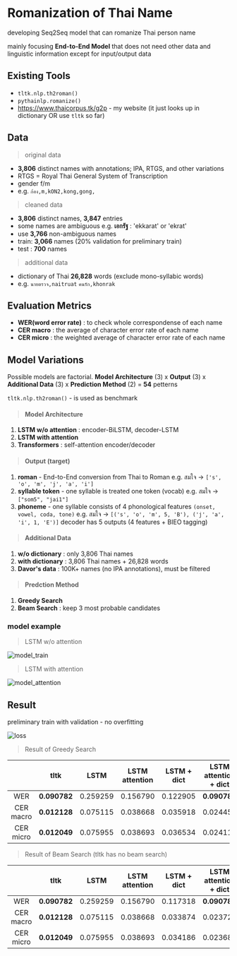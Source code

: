 # Romanization of Thai Name

developing Seq2Seq model that can romanize Thai person name 

mainly focusing **End-to-End Model** that does not need other data and linguistic information except for input/output data

## Existing Tools

- `tltk.nlp.th2roman()`
- `pythainlp.romanize()`
- https://www.thaicorpus.tk/g2p - my website (it just looks up in dictionary OR use `tltk` so far)

## Data

> original data
 
- **3,806** distinct names with annotations; IPA, RTGS, and other variations
- RTGS = Royal Thai General System of Transcription
- gender f/m
- e.g. `ก้อง,m,kON2,kong,gong,`

> cleaned data

- **3,806** distinct names, **3,847** entries
- some names are ambiguous e.g. **เอกรัฐ** : 'ekkarat' or 'ekrat'
- use **3,766** non-ambiguous names
- train: **3,066** names (20% validation for preliminary train)
- test : **700** names

> additional data

- dictionary of Thai **26,828** words (exclude mono-syllabic words)
- e.g. `นายตรวจ,naitruat` `คนรัก,khonrak`

## Evaluation Metrics

- **WER(word error rate)** : to check whole correspondense of each name
- **CER macro** : the average of character error rate of each name 
- **CER micro** : the weighted average of character error rate of each name 

## Model Variations

Possible models are factorial. **Model Architecture** (3) x **Output** (3) x **Additional Data** (3) x **Prediction Method** (2) = **54** petterns

`tltk.nlp.th2roman()` - is used as benchmark

> #### Model Architecture

1. **LSTM w/o attention** : encoder-BiLSTM, decoder-LSTM
2. **LSTM with attention**
3. **Transformers** : self-attention encoder/decoder

> #### Output (target)

1. **roman** - End-to-End conversion from Thai to Roman
e.g. สมใจ -> `['s', 'o', 'm', 'j', 'a', 'i']`
2. **syllable token** - one syllable is treated one token (vocab) 
e.g. สมใจ -> `["som5", "jai1"]`
3. **phoneme** - one syllable consists of 4 phonological features `(onset, vowel, coda, tone)`
e.g. สมใจ -> `[('s', 'o', 'm', 5, 'B'), ('j', 'a', 'i', 1, 'E')]`
decoder has 5 outputs (4 features + BIEO tagging)


> #### Additional Data

1. **w/o dictionary** : only 3,806 Thai names
2. **with dictionary** : 3,806 Thai names + 26,828 words
3. **Davor's data** : 100K+ names (no IPA annotations), must be filtered

> #### Predction Method

1. **Greedy Search**
2. **Beam Search** : keep 3 most probable candidates

### model example

> LSTM w/o attention

![model_train](https://user-images.githubusercontent.com/44984892/174532893-8ff54723-457a-4a33-a12c-c437d9e78934.png)

> LSTM with attention

![model_attention](https://user-images.githubusercontent.com/44984892/175194689-5ed0d2ec-ce10-4067-a47d-7b6edaaea24c.png)


## Result

preliminary train with validation - no overfitting

![loss](https://user-images.githubusercontent.com/44984892/174543126-0d9923db-9dd9-4c58-bcb0-92e152c2b7b7.png)

> Result of Greedy Search

||tltk|LSTM|LSTM attention|LSTM + dict|LSTM attention + dict|LSTM attention, syl token|Transformers(5)|Transformers(5) + dict|
|:-:|:-:|:-:|:-:|:-:|:-:|:-:|:-:|:-:|
|WER|**0.090782**|0.259259|0.156790|0.122905|**0.090782**|0.215|0.123|0.051|
|CER macro|**0.012128**|0.075115|0.038668|0.035918|0.024459|0.073|0.034|0.018|
|CER micro|**0.012049**|0.075955|0.038693|0.036534|0.024111|0.073|0.034|0.018|

> Result of Beam Search (tltk has no beam search)

||tltk|LSTM|LSTM attention|LSTM + dict|LSTM attention + dict|
|:-:|:-:|:-:|:-:|:-:|:-:|
|WER|**0.090782**|0.259259|0.156790|0.117318|**0.090782**|
|CER macro|**0.012128**|0.075115|0.038668|0.033874|0.023728|
|CER micro|**0.012049**|0.075955|0.038693|0.034186|0.023680|

